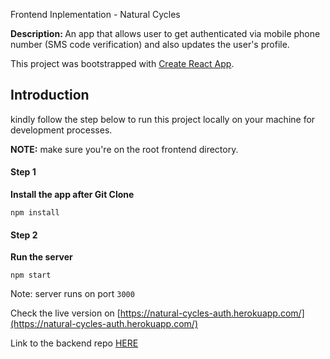 Frontend Inplementation - Natural Cycles

<strong>Description: </strong> An app that allows user to get authenticated via mobile phone number
(SMS code verification) and also updates the user's profile.

This project was bootstrapped with [Create React App](https://create-react-app.dev/docs/adding-typescript).

## Introduction

kindly follow the step below to run this project locally on your machine for development processes.

<strong>NOTE:</strong> make sure you're on the root frontend directory. <br />

#### Step 1

<strong>Install the app after Git Clone</strong>

```
npm install
```

#### Step 2

<strong>Run the server</strong>

```
npm start
```

Note: server runs on port `3000`

Check the live version on [https://natural-cycles-auth.herokuapp.com/](https://natural-cycles-auth.herokuapp.com/)

Link to the backend repo [HERE](https://github.com/augustinebest/natural-cycles-backend)
